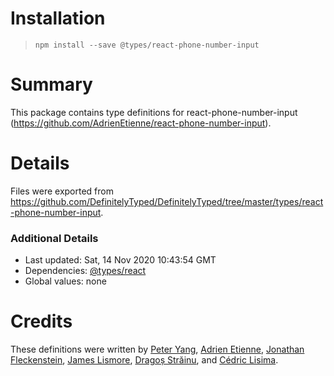 # Installation
> `npm install --save @types/react-phone-number-input`

# Summary
This package contains type definitions for react-phone-number-input (https://github.com/AdrienEtienne/react-phone-number-input).

# Details
Files were exported from https://github.com/DefinitelyTyped/DefinitelyTyped/tree/master/types/react-phone-number-input.

### Additional Details
 * Last updated: Sat, 14 Nov 2020 10:43:54 GMT
 * Dependencies: [@types/react](https://npmjs.com/package/@types/react)
 * Global values: none

# Credits
These definitions were written by [Peter Yang](https://github.com/PeterYangIO), [Adrien Etienne](https://github.com/AdrienEtienne), [Jonathan Fleckenstein](https://github.com/fleck), [James Lismore](https://github.com/jlismore), [Dragoș Străinu](https://github.com/strdr4605), and [Cédric Lisima](https://github.com/opii972).
